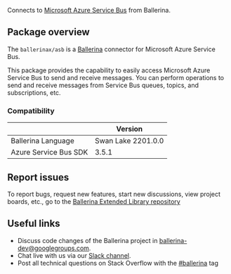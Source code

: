 Connects to [Microsoft Azure Service Bus](https://docs.microsoft.com/en-us/java/api/overview/azure/servicebus/client?view=azure-java-stable&preserve-view=true) from Ballerina.

## Package overview

The `ballerinax/asb` is a [Ballerina](https://ballerina.io/) connector for Microsoft Azure Service Bus.

This package provides the capability to easily access Microsoft Azure Service Bus to send and receive messages. You can perform operations to send and receive messages from Service Bus queues, topics, and subscriptions, etc.

### Compatibility

|                            | Version               |
|----------------------------|-----------------------|
| Ballerina Language         | Swan Lake 2201.0.0    |
| Azure Service Bus SDK      | 3.5.1                 |

## Report issues

To report bugs, request new features, start new discussions, view project boards, etc., go to the [Ballerina Extended Library repository](https://github.com/ballerina-platform/ballerina-extended-library)

## Useful links

- Discuss code changes of the Ballerina project in [ballerina-dev@googlegroups.com](mailto:ballerina-dev@googlegroups.com).
- Chat live with us via our [Slack channel](https://ballerina.io/community/slack/).
- Post all technical questions on Stack Overflow with the [#ballerina](https://stackoverflow.com/questions/tagged/ballerina) tag
